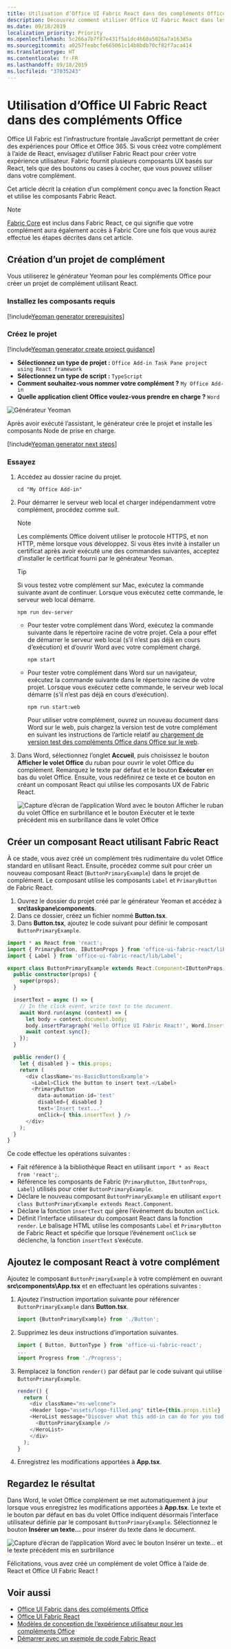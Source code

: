 ```yaml
---
title: Utilisation d’Office UI Fabric React dans des compléments Office
description: Découvrez comment utiliser Office UI Fabric React dans les compléments Office.
ms.date: 09/18/2019
localization_priority: Priority
ms.openlocfilehash: 5c266a7b7f87e431f5a1dc4660a5026a7a163d5a
ms.sourcegitcommit: a0257feabcfe665061c14b8bdb70cf82f7aca414
ms.translationtype: HT
ms.contentlocale: fr-FR
ms.lasthandoff: 09/18/2019
ms.locfileid: "37035243"
---
```

# <a name="use-office-ui-fabric-react-in-office-add-ins"></a>Utilisation d’Office UI Fabric React dans des compléments Office

Office UI Fabric est l’infrastructure frontale JavaScript permettant de créer des expériences pour Office et Office 365. Si vous créez votre complément à l’aide de React, envisagez d’utiliser Fabric React pour créer votre expérience utilisateur. Fabric fournit plusieurs composants UX basés sur React, tels que des boutons ou cases à cocher, que vous pouvez utiliser dans votre complément.

Cet article décrit la création d’un complément conçu avec la fonction React et utilise les composants Fabric React. 

> [!NOTE]
> [Fabric Core](office-ui-fabric.md#use-fabric-core-icons-fonts-colors) est inclus dans Fabric React, ce qui signifie que votre complément aura également accès à Fabric Core une fois que vous aurez effectué les étapes décrites dans cet article.

## <a name="create-an-add-in-project"></a>Création d’un projet de complément

Vous utiliserez le générateur Yeoman pour les compléments Office pour créer un projet de complément utilisant React.

### <a name="install-the-prerequisites"></a>Installez les composants requis

[!include[Yeoman generator prerequisites](../includes/quickstart-yo-prerequisites.md)]

### <a name="create-the-project"></a>Créez le projet

[!include[Yeoman generator create project guidance](../includes/yo-office-command-guidance.md)]

- **Sélectionnez un type de projet :** `Office Add-in Task Pane project using React framework`
- **Sélectionnez un type de script :** `TypeScript`
- **Comment souhaitez-vous nommer votre complément ?** `My Office Add-in`
- **Quelle application client Office voulez-vous prendre en charge ?** `Word`

![Générateur Yeoman](../images/yo-office-word-react.png)

Après avoir exécuté l’assistant, le générateur crée le projet et installe les composants Node de prise en charge.

[!include[Yeoman generator next steps](../includes/yo-office-next-steps.md)]

### <a name="try-it-out"></a>Essayez

1. Accédez au dossier racine du projet.

    ```command&nbsp;line
    cd "My Office Add-in"
    ```

2. Pour démarrer le serveur web local et charger indépendamment votre complément, procédez comme suit.

    > [!NOTE]
    > Les compléments Office doivent utiliser le protocole HTTPS, et non HTTP, même lorsque vous développez. Si vous êtes invité à installer un certificat après avoir exécuté une des commandes suivantes, acceptez d’installer le certificat fourni par le générateur Yeoman.

    > [!TIP]
    > Si vous testez votre complément sur Mac, exécutez la commande suivante avant de continuer. Lorsque vous exécutez cette commande, le serveur web local démarre.
    >
    > ```command&nbsp;line
    > npm run dev-server
    > ```

    - Pour tester votre complément dans Word, exécutez la commande suivante dans le répertoire racine de votre projet. Cela a pour effet de démarrer le serveur web local (s’il n’est pas déjà en cours d’exécution) et d’ouvrir Word avec votre complément chargé.

        ```command&nbsp;line
        npm start
        ```

    - Pour tester votre complément dans Word sur un navigateur, exécutez la commande suivante dans le répertoire racine de votre projet. Lorsque vous exécutez cette commande, le serveur web local démarre (s’il n’est pas déjà en cours d’exécution).

        ```command&nbsp;line
        npm run start:web
        ```

        Pour utiliser votre complément, ouvrez un nouveau document dans Word sur le web, puis chargez la version test de votre complément en suivant les instructions de l’article relatif au [chargement de version test des compléments Office dans Office sur le web](../testing/sideload-office-add-ins-for-testing.md#sideload-an-office-add-in-in-office-on-the-web).

3. Dans Word, sélectionnez l’onglet **Accueil**, puis choisissez le bouton **Afficher le volet Office** du ruban pour ouvrir le volet Office du complément. Remarquez le texte par défaut et le bouton **Exécuter** en bas du volet Office. Ensuite, vous redéfinirez ce texte et ce bouton en créant un composant React qui utilise les composants UX de Fabric React.

    ![Capture d’écran de l’application Word avec le bouton Afficher le ruban du volet Office en surbrillance et le bouton Exécuter et le texte précédent mis en surbrillance dans le volet Office](../images/word-task-pane-yo-default.png)


## <a name="create-a-react-component-that-uses-fabric-react"></a>Créer un composant React utilisant Fabric React

À ce stade, vous avez créé un complément très rudimentaire du volet Office standard en utilisant React. Ensuite, procédez comme suit pour créer un nouveau composant React (`ButtonPrimaryExample`) dans le projet de complément. Le composant utilise les composants `Label` et `PrimaryButton` de Fabric React.

1. Ouvrez le dossier du projet créé par le générateur Yeoman et accédez à **src\taskpane\components**.
2. Dans ce dossier, créez un fichier nommé **Button.tsx**.
3. Dans **Button.tsx**, ajoutez le code suivant pour définir le composant `ButtonPrimaryExample`.

```typescript
import * as React from 'react';
import { PrimaryButton, IButtonProps } from 'office-ui-fabric-react/lib/Button';
import { Label } from 'office-ui-fabric-react/lib/Label';

export class ButtonPrimaryExample extends React.Component<IButtonProps, {}> {
  public constructor(props) {
    super(props);
  }

  insertText = async () => {
    // In the click event, write text to the document.
    await Word.run(async (context) => {
      let body = context.document.body;
      body.insertParagraph('Hello Office UI Fabric React!', Word.InsertLocation.end);
      await context.sync();
    });
  }

  public render() {
    let { disabled } = this.props;
    return (
      <div className='ms-BasicButtonsExample'>
        <Label>Click the button to insert text.</Label>
        <PrimaryButton
          data-automation-id='test'
          disabled={ disabled }
          text='Insert text...'
          onClick={ this.insertText } />
      </div>
    );
  }
}
```

Ce code effectue les opérations suivantes :

- Fait référence à la bibliothèque React en utilisant `import * as React from 'react';`.
- Référence les composants de Fabric (`PrimaryButton`, `IButtonProps`, `Label`) utilisés pour créer `ButtonPrimaryExample`.
- Déclare le nouveau composant `ButtonPrimaryExample` en utilisant `export class ButtonPrimaryExample extends React.Component`.
- Déclare la fonction `insertText` qui gère l’événement du bouton `onClick`.
- Définit l’interface utilisateur du composant React dans la fonction `render`. Le balisage HTML utilise les composants `Label` et `PrimaryButton` de Fabric React et spécifie que lorsque l’événement `onClick` se déclenche, la fonction `insertText` s’exécute.

## <a name="add-the-react-component-to-your-add-in"></a>Ajoutez le composant React à votre complément

Ajoutez le composant `ButtonPrimaryExample` à votre complément en ouvrant **src\components\App.tsx** et en effectuant les opérations suivantes :

1. Ajoutez l’instruction importation suivante pour référencer `ButtonPrimaryExample` dans **Button.tsx**.

    ```typescript
    import {ButtonPrimaryExample} from './Button';
    ```

2. Supprimez les deux instructions d’importation suivantes.

    ```typescript
    import { Button, ButtonType } from 'office-ui-fabric-react';
    ...
    import Progress from './Progress';
    ```

3. Remplacez la fonction `render()` par défaut par le code suivant qui utilise `ButtonPrimaryExample`.

    ```typescript
    render() {
      return (
        <div className="ms-welcome">
        <Header logo="assets/logo-filled.png" title={this.props.title} message="Welcome" />
        <HeroList message="Discover what this add-in can do for you today!" items={this.state.listItems} >
          <ButtonPrimaryExample />
        </HeroList>
        </div>
      );
    }
    ```

  4. Enregistrez les modifications apportées à **App.tsx**.

## <a name="see-the-result"></a>Regardez le résultat

Dans Word, le volet Office complément se met automatiquement à jour lorsque vous enregistrez les modifications apportées à **App.tsx**. Le texte et le bouton par défaut en bas du volet Office indiquent désormais l’interface utilisateur définie par le composant `ButtonPrimaryExample`. Sélectionnez le bouton **Insérer un texte...** pour insérer du texte dans le document.

![Capture d’écran de l’application Word avec le bouton Insérer un texte... et le texte précédent mis en surbrillance](../images/word-task-pane-with-react-component.png)

Félicitations, vous avez créé un complément de volet Office à l’aide de React et Office UI Fabric React ! 

## <a name="see-also"></a>Voir aussi

- [Office UI Fabric dans des compléments Office](office-ui-fabric.md)
- [Office UI Fabric React](https://developer.microsoft.com/fabric)
- [Modèles de conception de l’expérience utilisateur pour les compléments Office](ux-design-pattern-templates.md)
- [Démarrer avec un exemple de code Fabric React](https://github.com/OfficeDev/Word-Add-in-GettingStartedFabricReact)
